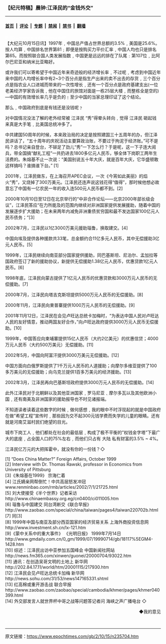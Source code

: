 ### 【纪元特稿】晨钟:江泽民的“金钱外交”

---

#### [首页](../../../..?n235704) &nbsp;|&nbsp; [评论](../../../../../epoch-comment?n235704) &nbsp;|&nbsp; [专题](../../../../../epoch-special?n235704) &nbsp;|&nbsp; [禁闻](../../../../../epoch-news?n235704) &nbsp;|&nbsp; [禁书](../../../../../books?n235704) &nbsp;|&nbsp; [翻墙](https://github.com/gfw-breaker/nogfw/blob/master/README.md?n235704)


<div class="post_content" id="artbody" itemprop="articleBody">
 <!-- article content begin -->
 <p>
  <font color="#ffffff">
   (http://www.epochtimes.com)
  </font>
  <br/>
  【大纪元10月15日讯】1997年﹐中国总产值占世界总额的3.5%﹐美国是25.6%。按人均算﹐中国排名世界第81﹔即便是按购买力平价汇率﹐中国人均也只是排名第65。而按照联合国人类发展指数﹐中国更是远远的排在了队尾﹕第107位﹐比阿尔巴尼亚和纳米比亚略好。
 </p>
 <p>
  或许我们可以寄希望于中国近年来奇迹般的经济增长率﹐不过呢﹐考虑到中国近年来中国的人均增长率中有2~3个百分点是指生产出来的卖不出去的存货﹐三个百分点是指农业人口进城而带来的一次性增长﹐还有一个百分点是政府基建支出(一位老美经济学家告诉我﹐他在中国住的旅馆对面是一栋25层大楼﹐而整栋全是空的)—中国的有效增长率几乎是负的﹗至少中国的当家总理印证了这个结论。
 </p>
 <p>
  那么﹐中国政府到底是有钱还是没钱呢﹖
 </p>
 <p>
  对中国情况没法了解的老外经常被
  <ok href="nf801.htm">
   <ok href="https://www.epochtimes.com/gb/tag/%E6%B1%9F%E6%B3%BD%E6%B0%91.html">
    江泽民
   </ok>
  </ok>
  “秀”得晕头转向﹐觉得
  <ok href="https://www.epochtimes.com/gb/tag/%E6%B1%9F%E6%B3%BD%E6%B0%91.html">
   江泽民
  </ok>
  砸起钱来真是大手笔﹐比美国总统冲多了。
 </p>
 <p>
  中共建国50周年的时候，本来政治局的决定是按照建国三十五周年的办，但江泽民讲话了，“五十周年的庆祝活动主要算政治账，不要过于拘泥于经济账。”可不是吗？总书记亲自登台，不铆足了劲儿“秀”一下怎么行？于是呢，这一下子连大阅兵，带全国搞“献礼工程”一共扔进去1800多亿元人民币，够全体下岗职工两年生活费的。朱熔基不止一次说：“美国别说五十年大庆，就是百年大庆，它华盛顿敢这样搞吗？谁搞谁下台。” [1]
 </p>
 <p>
  2001年，江泽民做东，在上海召开APEC会议，一次《今宵如此美丽》的焰火“秀”，又烧掉了300万美元。江泽民还连声说这钱花得“值得”，那时候他想必故意忘了中国有一亿农民一年的收入连500元人民币都不到。[2]
 </p>
 <p>
  2000年10月10日至12日在北京举行的“中非合作论坛——北京2000年部长级会议”，江泽民答应“在力所能及的范围内继续对非洲国家提供发展援助，随着中国的发展逐步扩大援助；在未来两年内减免非洲重债贫穷国和最不发达国家100亿元人民币债务；”[3]
 </p>
 <p>
  2002年7月，江泽民以1亿3000万美元援助瑙鲁，换取建交。[4]
 </p>
 <p>
  中国向埃及提供各种援款共33笔，总金额约合11亿多元人民币，其中无偿援助3亿元人民币。[5]
 </p>
 <p>
  1999年，江泽民继续向南亚部分国家提供援助，同巴基斯坦、尼泊尔、孟加拉等国政府签订了新的援助协议，新提供无偿援助1.38亿元人民币，优惠贷款1亿元人民币。[6]
 </p>
 <p>
  1998年底，江泽民向蒙古提供了1亿元人民币的优惠贷款和3000万元人民币的无偿援助。[7]
 </p>
 <p>
  2000年7月，江泽民向塔吉克斯坦提供5000万元人民币的无偿援助。[8]
 </p>
 <p>
  2000年11月，江泽民向柬普寨提供1000万元人民币的无偿援助。[9]
 </p>
 <p>
  2001年11月12日，江泽民在会见卢旺达总统卡加梅时，“为表达中国人民对卢旺达人民的友好情意，推动两国友好合作，”向卢旺达政府提供3000万元人民币无偿援助。[10]
 </p>
 <p>
  1999年，中国答应向柬埔寨提供15亿人民币（大约2亿美元）的优惠信贷；4000万元人民币（大约500万美元）无偿援助。[11]
 </p>
 <p>
  2002年5月，中国向阿富汗提供3000万美元无偿援助。[12]
 </p>
 <p>
  中国方面向白俄罗斯提供了1千万元人民币的人道援助；向摩尔多维亚提供了100多万美元的无偿援助；向乌克兰提供1百多万美元的经济援助。[13]
 </p>
 <p>
  2002年3月，江泽民再向巴基斯坦政府提供3000万元人民币的无偿援助。[14]
 </p>
 <p>
  此外江泽民对于北朝鲜以及其他亚洲国家﹐罗马尼亚﹑摩尔多瓦以及其他欧洲小国﹐还有南美及非洲国家的援助报导也不时见诸报端。
 </p>
 <p>
  不知道读者读着这些数字的时候﹐做何感想﹐我的眼中不时浮现起的就是中国政府在做”希望工程”宣传时﹐那些因为交不起300元钱学费而失学的儿童的眼睛。还有就是河南艾滋村民们绝望的目光。
 </p>
 <p>
  城市下岗工人﹐他们都处在社会的最低层﹐构成了极不平衡的”权钱金字塔”下最广大的底座﹐占全国人口的75%左右﹐而他们只占有
  <ok href="nsc413.htm">
   大陆
  </ok>
  私有财富的3.5% ~ 4%。
 </p>
 <p>
  江泽民亿万元的大把挥霍中，就没有你的一份钱？◇
 </p>
 <p>
  [1] “Does China Matter?” Foreign Affairs, October 1999
  <br/>
  [2] Interview with Dr. Thomas Rawski, professor in Economics from University of Pittsburg
  <br/>
  [3]《朱熔基在1999》 宗海仁着
  <br/>
  [4] 江氏嫡亲网帮倒忙！中共高层怒发冲冠
  <br/>
  www.renminbao.com/rmb/articles/2002/7/1/21725.html
  <br/>
  [5] 刘大使接受《半个世界》记者采访
  <br/>
  http://www.chinaembassy.org.eg/cn0400/ci011005.htm
  <br/>
  [6] 瑙鲁与中国建交 同台湾断交《联合早报》
  <br/>
  http://www.zaobao.com/special/china/taiwan/pages4/taiwan220702b.html
  <br/>
  [7] 同[3]
  <br/>
  [8] 1999年中国与南亚及部分西亚国家的经济贸易关系 上海外商投资信息网
  <br/>
  http://www.investment.sh.cn/lx-121.htm
  <br/>
  [9]《蒙中关系中的重大事件》 《光明日报》 1999年7月14日
  <br/>
  http://www.gmdaily.com.cn/0_gm/1999/07/19990714/gb/18117%5EGM4-1428.htm
  <br/>
  [10] 综述：江泽民出访中亚参加五国峰会 中国新闻社网站
  <br/>
  http://news.fm365.com/xinwen/guonei/20000704/93022.htm
  <br/>
  [11] 通讯：在创造吴哥文明的土地上 新华网
  <br/>
  http://202.84.17.11/world/htm/20001115/217930.htm
  <br/>
  [12] 江泽民会见卢旺达总统卡加梅 新华网
  <br/>
  http://news.sohu.com/31/53/news147165331.shtml
  <br/>
  [13] 红高棉或重开游击战 联合早报
  <br/>
  http://www.zaobao.com/zaobao/special/cambodia/khmer/pages/khmer040399.html
  <br/>
  [14] 外交部发言人就世界杯中哥之战等问题答记者问 海峡之声广播电台 ◇
 </p>
 <p>
  <div align="right">
   <ok href="sendmail.asp?p=pinglunfankui&amp;subject=评论文章读者反馈&amp;body=您好﹐我读了贵网站的文章《【纪元特稿】晨钟:" 中国人真的没有钱﹖="" 江泽民是如何大把烧国人之血汗》后﹐="">
    ◆我的意见
   </ok>
  </div>
  <p>
   <font color="#ffffff">
    (http://www.dajiyuan.com)
   </font>
  </p>
  <!-- article content end -->
  <div id="below_article_ad">
  </div>
 </p>
</div>


---

原文链接：https://www.epochtimes.com/gb/2/10/15/n235704.htm